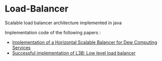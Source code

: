 # Load-Balancer
Scalable load balancer architecture implemented in java


Implementation code of the following papers : 

* [Implementation of a Horizontal Scalable Balancer for Dew Computing Services](https://www.scpe.org/index.php/scpe/article/view/1157/470)
* [Successful implementation of L3B: Low level load balancer](https://ieeexplore.ieee.org/document/7160264/)

